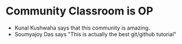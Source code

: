 # Community Classroom is OP

- Kunal Kushwaha says that this community is amazing.
- Soumyajoy Das says "This is actually the best git/github tutorial"
